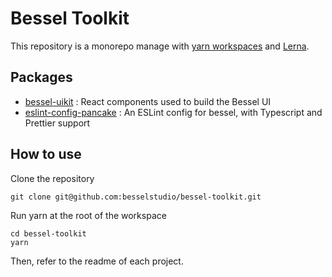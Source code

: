 # Bessel Toolkit

This repository is a monorepo manage with [yarn workspaces](https://classic.yarnpkg.com/en/docs/workspaces/) and [Lerna](https://lerna.js.org/). 

## Packages

- [bessel-uikit](https://github.com/besselstudio/bessel-toolkit/tree/main/packages/bessel-uikit) : React components used to build the Bessel UI
- [eslint-config-pancake](https://github.com/besselstudio/bessel-toolkit/tree/main/packages/eslint-config-pancake) : An ESLint config for bessel, with Typescript and Prettier support

## How to use

Clone the repository 

```
git clone git@github.com:besselstudio/bessel-toolkit.git
```

Run yarn at the root of the workspace

```
cd bessel-toolkit
yarn
```

Then, refer to the readme of each project.

